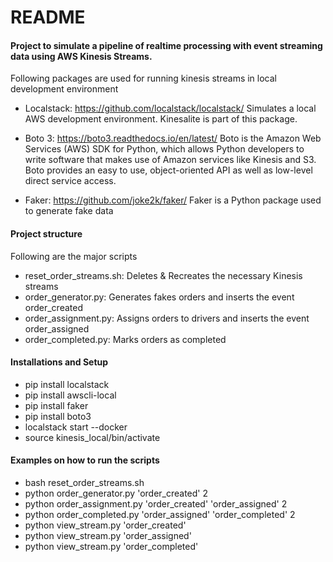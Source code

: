 # README

#### Project to simulate a pipeline of realtime processing with event streaming data using AWS Kinesis Streams.

Following packages are used for running kinesis streams in local development environment

- Localstack: https://github.com/localstack/localstack/
  Simulates a local AWS development environment. Kinesalite is part of this package.
 
- Boto 3: https://boto3.readthedocs.io/en/latest/
  Boto is the Amazon Web Services (AWS) SDK for Python, which allows Python developers to write software that makes use of Amazon services like Kinesis and S3. 
  Boto provides an easy to use, object-oriented API as well as low-level direct service access.

- Faker: https://github.com/joke2k/faker/
  Faker is a Python package used to generate fake data
  
 
 #### Project structure 
 
 Following are the major scripts
 
 - reset_order_streams.sh: Deletes & Recreates the necessary Kinesis streams
 - order_generator.py: Generates fakes orders and inserts the event order_created
 - order_assignment.py: Assigns orders to drivers and inserts the event order_assigned
 - order_completed.py: Marks orders as completed
 
 #### Installations and Setup
 
- pip install localstack
- pip install awscli-local
- pip install faker
- pip install boto3
- localstack start --docker
- source kinesis_local/bin/activate

#### Examples on how to run the scripts

- bash reset_order_streams.sh 
- python order_generator.py 'order_created' 2
- python order_assignment.py 'order_created' 'order_assigned' 2
- python order_completed.py 'order_assigned' 'order_completed' 2
- python view_stream.py 'order_created' 
- python view_stream.py 'order_assigned' 
- python view_stream.py 'order_completed' 

